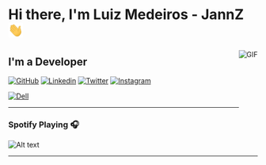 # Hi there, I'm Luiz Medeiros - JannZ <img width="30px" src="https://github.com/SatYu26/SatYu26/raw/master/Assets/Hi.gif" />

<img align="right" alt="GIF" height="160px" src="https://octodex.github.com/images/daftpunktocat-thomas.gif" />

## I'm a Developer

[![GitHub](https://img.shields.io/badge/Github-100000?style=for-the-badge&logo=github&logoColor=white)](https://github.com/JannZ)
[![Linkedin](https://img.shields.io/badge/Linkedin-0077B5?style=for-the-badge&logo=linkedin&logoColor=white)](https://www.linkedin.com/in/luiz-medeiros-70a761230//)
[![Twitter](https://img.shields.io/badge/Twitter-1DA1F2?style=for-the-badge&logo=twitter&logoColor=white)](https://twitter.com/_JannZz)
[![Instagram](https://img.shields.io/badge/Instagram-FF4500?style=for-the-badge&logo=instagram&logoColor=white)](https://www.instagram.com/_jannzz/)

[![Dell](https://img.shields.io/badge/Inspiron-15-3000?style=for-the-badge&logo=dell&logoColor=white)]()


---

### Spotify Playing 🎧

![Alt text](https://spotify-recently-played-readme.vercel.app/api?user=jannz11)

---
